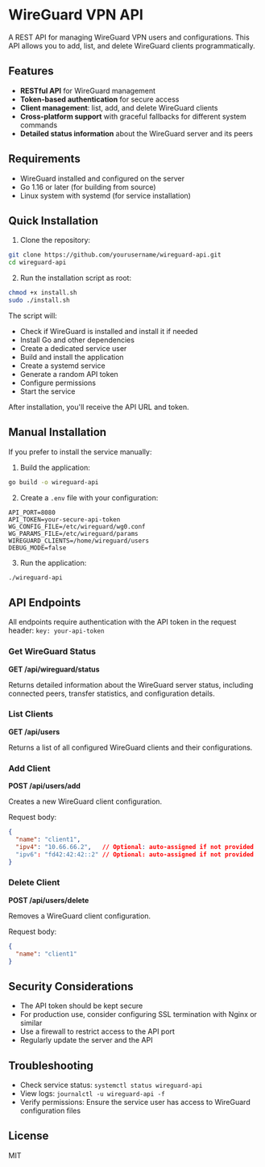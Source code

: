# WireGuard VPN API

A REST API for managing WireGuard VPN users and configurations. This API allows you to add, list, and delete WireGuard clients programmatically.

## Features

- **RESTful API** for WireGuard management
- **Token-based authentication** for secure access
- **Client management**: list, add, and delete WireGuard clients
- **Cross-platform support** with graceful fallbacks for different system commands
- **Detailed status information** about the WireGuard server and its peers

## Requirements

- WireGuard installed and configured on the server
- Go 1.16 or later (for building from source)
- Linux system with systemd (for service installation)

## Quick Installation

1. Clone the repository:
```bash
git clone https://github.com/yourusername/wireguard-api.git
cd wireguard-api
```

2. Run the installation script as root:
```bash
chmod +x install.sh
sudo ./install.sh
```

The script will:
- Check if WireGuard is installed and install it if needed
- Install Go and other dependencies
- Create a dedicated service user
- Build and install the application
- Create a systemd service
- Generate a random API token
- Configure permissions
- Start the service

After installation, you'll receive the API URL and token.

## Manual Installation

If you prefer to install the service manually:

1. Build the application:
```bash
go build -o wireguard-api
```

2. Create a `.env` file with your configuration:
```
API_PORT=8080
API_TOKEN=your-secure-api-token
WG_CONFIG_FILE=/etc/wireguard/wg0.conf
WG_PARAMS_FILE=/etc/wireguard/params
WIREGUARD_CLIENTS=/home/wireguard/users
DEBUG_MODE=false
```

3. Run the application:
```bash
./wireguard-api
```

## API Endpoints

All endpoints require authentication with the API token in the request header: `key: your-api-token`

### Get WireGuard Status

**GET /api/wireguard/status**

Returns detailed information about the WireGuard server status, including connected peers, transfer statistics, and configuration details.

### List Clients

**GET /api/users**

Returns a list of all configured WireGuard clients and their configurations.

### Add Client

**POST /api/users/add**

Creates a new WireGuard client configuration.

Request body:
```json
{
  "name": "client1",
  "ipv4": "10.66.66.2",   // Optional: auto-assigned if not provided
  "ipv6": "fd42:42:42::2" // Optional: auto-assigned if not provided
}
```

### Delete Client

**POST /api/users/delete**

Removes a WireGuard client configuration.

Request body:
```json
{
  "name": "client1"
}
```

## Security Considerations

- The API token should be kept secure
- For production use, consider configuring SSL termination with Nginx or similar
- Use a firewall to restrict access to the API port
- Regularly update the server and the API

## Troubleshooting

- Check service status: `systemctl status wireguard-api`
- View logs: `journalctl -u wireguard-api -f`
- Verify permissions: Ensure the service user has access to WireGuard configuration files

## License

MIT 